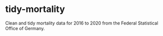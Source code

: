 # tidy-mortality
Clean and tidy mortality data for 2016 to 2020 from the Federal Statistical Office of Germany.
